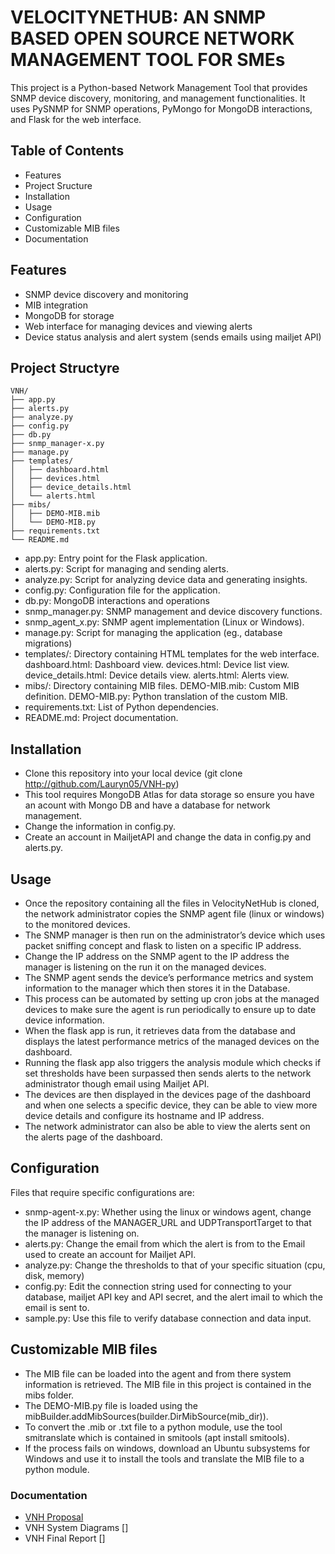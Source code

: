# VELOCITYNETHUB: AN SNMP BASED OPEN SOURCE NETWORK MANAGEMENT TOOL FOR SMEs
This project is a Python-based Network Management Tool that provides SNMP device discovery, monitoring, and management functionalities. It uses PySNMP for SNMP operations, PyMongo for MongoDB interactions, and Flask for the web interface.

## Table of Contents
   - Features
   - Project Sructure
   - Installation
   - Usage
   - Configuration
   - Customizable MIB files
   - Documentation

## Features
 - SNMP device discovery and monitoring
 - MIB integration
 - MongoDB for storage
 - Web interface for managing devices and viewing alerts
 - Device status analysis and alert system (sends emails using mailjet API)

## Project Structyre
    VNH/
    ├── app.py
    ├── alerts.py
    ├── analyze.py
    ├── config.py
    ├── db.py
    ├── snmp_manager-x.py
    ├── manage.py
    ├── templates/
    │   ├── dashboard.html
    │   ├── devices.html
    │   ├── device_details.html
    │   └── alerts.html
    ├── mibs/
    │   ├── DEMO-MIB.mib
    │   └── DEMO-MIB.py
    ├── requirements.txt
    └── README.md
 - app.py: Entry point for the Flask application.
 - alerts.py: Script for managing and sending alerts.
 - analyze.py: Script for analyzing device data and generating insights.
 - config.py: Configuration file for the application.
 - db.py: MongoDB interactions and operations
 - snmp_manager.py: SNMP management and device discovery functions.
 - snmp_agent_x.py: SNMP agent implementation (Linux or Windows).
 - manage.py: Script for managing the application (eg., database migrations)
 - templates/: Directory containing HTML templates for the web interface.
    dashboard.html: Dashboard view.
    devices.html: Device list view.
    device_details.html: Device details view.
    alerts.html: Alerts view.
 - mibs/: Directory containing MIB files.
    DEMO-MIB.mib: Custom MIB definition.
    DEMO-MIB.py: Python translation of the custom MIB.
 - requirements.txt: List of Python dependencies.
 - README.md: Project documentation.

## Installation
 - Clone this repository into your local device (git clone http://github.com/Lauryn05/VNH-py)
 - This tool requires MongoDB Atlas for data storage so ensure you have an acount with Mongo DB and have a database for network management.
 - Change the information in config.py.
 - Create an account in MailjetAPI and change the data in config.py and alerts.py.

## Usage
 - Once the repository containing all the files in VelocityNetHub is cloned, the network administrator copies the SNMP agent file (linux or windows) to the monitored devices.
 - The SNMP manager is then run on the administrator’s device which uses packet sniffing concept and flask to listen on a specific IP address.
 - Change the IP address on the SNMP agent to the IP address the manager is listening on the run it on the managed devices.
 - The SNMP agent sends the device’s performance metrics and system information to the manager which then stores it in the Database.
 - This process can be automated by setting up cron jobs at the managed devices to make sure the agent is run periodically to ensure up to date device information.
 - When the flask app is run, it retrieves data from the database and displays the latest performance metrics of the managed devices on the dashboard.
 - Running the flask app also triggers the analysis module which checks if set thresholds have been surpassed then sends alerts to the network administrator though email using Mailjet API.
 - The devices are then displayed in the devices page of the dashboard and when one selects a specific device, they can be able to view more device details and configure its hostname and IP address.
 - The network administrator can also be able to view the alerts sent on the alerts page of the dashboard.

## Configuration
Files that require specific configurations are:
 - snmp-agent-x.py: Whether using the linux or windows agent, change the IP address of the MANAGER_URL and UDPTransportTarget to that the manager is listening on.
 - alerts.py: Change the email from which the alert is from to the Email used to create an account for Mailjet API.
 - analyze.py: Change the thresholds to that of your specific situation (cpu, disk, memory)
 - config.py: Edit the connection string used for connecting to your database, mailjet API key and API secret, and the alert imail to which the email is sent to.
 - sample.py: Use this file to verify database connection and data input.

## Customizable MIB files
 - The MIB file can be loaded into the agent and from there system information is retrieved. The MIB file in this project is contained in the mibs folder.
 - The DEMO-MIB.py file is loaded using the mibBuilder.addMibSources(builder.DirMibSource(mib_dir)).
 - To convert the .mib or .txt file to a python module, use the tool smitranslate which is contained in smitools (apt install smitools).
 - If the process fails on windows, download an Ubuntu subsystems for Windows and use it to install the tools and translate the MIB file to a python module.

### Documentation
 - [VNH Proposal](VNH-Proposal.pdf)
 - VNH System Diagrams []
 - VNH Final Report [] 
